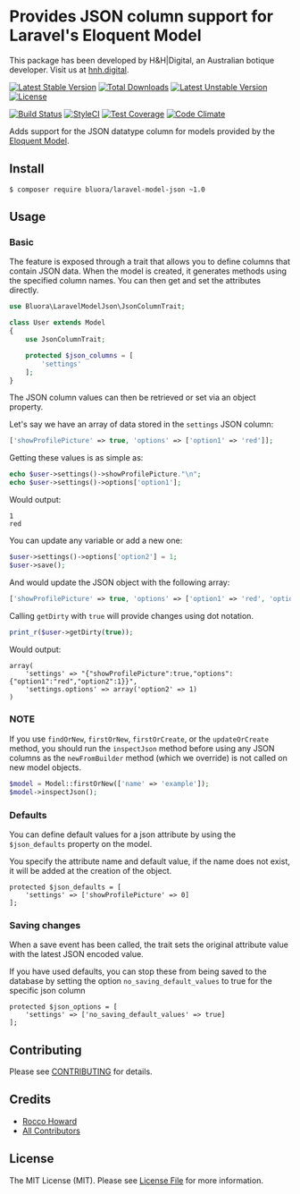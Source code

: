 # Provides JSON column support for Laravel's Eloquent Model

This package has been developed by H&H|Digital, an Australian botique developer. Visit us at [hnh.digital](http://hnh.digital).

[![Latest Stable Version](https://poser.pugx.org/bluora/laravel-model-json/v/stable.svg)](https://packagist.org/packages/bluora/laravel-model-json) [![Total Downloads](https://poser.pugx.org/bluora/laravel-model-json/downloads.svg)](https://packagist.org/packages/bluora/laravel-model-json) [![Latest Unstable Version](https://poser.pugx.org/bluora/laravel-model-json/v/unstable.svg)](https://packagist.org/packages/bluora/laravel-model-json) [![License](https://poser.pugx.org/bluora/laravel-model-json/license.svg)](https://packagist.org/packages/bluora/laravel-model-json)

[![Build Status](https://travis-ci.org/bluora/laravel-model-json.svg?branch=master)](https://travis-ci.org/bluora/laravel-model-json) [![StyleCI](https://styleci.io/repos/53236988/shield)](https://styleci.io/repos/53236988) [![Test Coverage](https://codeclimate.com/github/bluora/laravel-model-json/badges/coverage.svg)](https://codeclimate.com/github/bluora/laravel-model-json/coverage) [![Code Climate](https://codeclimate.com/github/bluora/laravel-model-json/badges/gpa.svg)](https://codeclimate.com/github/bluora/laravel-model-json)

Adds support for the JSON datatype column for models provided by the [Eloquent Model](http://laravel.com/docs/eloquent).

## Install

`$ composer require bluora/laravel-model-json ~1.0`

## Usage

### Basic

The feature is exposed through a trait that allows you to define columns that contain JSON data. When the model is created, it generates methods using the specified column names. You can then get and set the attributes directly.

```php
use Bluora\LaravelModelJson\JsonColumnTrait;

class User extends Model
{
    use JsonColumnTrait;

    protected $json_columns = [
        'settings'
    ];
}
```

The JSON column values can then be retrieved or set via an object property.

Let's say we have an array of data stored in the `settings` JSON column:

```php
['showProfilePicture' => true, 'options' => ['option1' => 'red']];
```

Getting these values is as simple as:
```php
echo $user->settings()->showProfilePicture."\n";
echo $user->settings()->options['option1'];
```

Would output:
```
1
red
```

You can update any variable or add a new one:
```php
$user->settings()->options['option2'] = 1;
$user->save();
```

And would update the JSON object with the following array:
```php
['showProfilePicture' => true, 'options' => ['option1' => 'red', 'option2' => 1]];
```

Calling `getDirty` with `true` will provide changes using dot notation.

```php
print_r($user->getDirty(true));
```

Would output:
```
array(
    'settings' => "{"showProfilePicture":true,"options":{"option1":"red","option2":1}}",
    'settings.options' => array('option2' => 1)
)
```

### NOTE

If you use `findOrNew`, `firstOrNew`, `firstOrCreate`, or the `updateOrCreate` method, you should run the `inspectJson` method before using any JSON columns as the `newFromBuilder` method (which we override) is not called on new model objects.

```php
$model = Model::firstOrNew(['name' => 'example']);
$model->inspectJson();
```

### Defaults

You can define default values for a json attribute by using the `$json_defaults` property on the model.

You specify the attribute name and default value, if the name does not exist, it will be added at the creation of the object.

```
protected $json_defaults = [
    'settings' => ['showProfilePicture' => 0]
];
```

### Saving changes

When a save event has been called, the trait sets the original attribute value with the latest JSON encoded value.

If you have used defaults, you can stop these from being saved to the database by setting the option `no_saving_default_values` to true for the specific json column

```
protected $json_options = [
    'settings' => ['no_saving_default_values' => true]
];
```

## Contributing

Please see [CONTRIBUTING](https://github.com/bluora/laravel-git-info/blob/master/CONTRIBUTING.md) for details.

## Credits

* [Rocco Howard](https://github.com/therocis)
* [All Contributors](https://github.com/bluora/laravel-git-info/contributors)

## License

The MIT License (MIT). Please see [License File](https://github.com/bluora/laravel-git-info/blob/master/LICENSE) for more information.